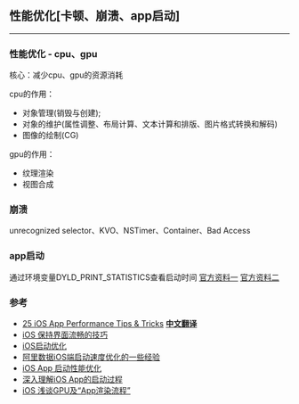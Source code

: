 ## 性能优化[卡顿、崩溃、app启动]
---
### 性能优化 - cpu、gpu
核心：减少cpu、gpu的资源消耗

cpu的作用：
- 对象管理(销毁与创建);
- 对象的维护(属性调整、布局计算、文本计算和排版、图片格式转换和解码)
- 图像的绘制(CG)

gpu的作用：
- 纹理渲染
- 视图合成

### 崩溃
unrecognized selector、KVO、NSTimer、Container、Bad Access

### app启动
通过环境变量DYLD_PRINT_STATISTICS查看启动时间
[官方资料一](https://developer.apple.com/videos/play/wwdc2017/413/)
[官方资料二](https://developer.apple.com/videos/play/wwdc2016/406/)

### 参考
- [25 iOS App Performance Tips & Tricks](https://www.raywenderlich.com/2752-25-ios-app-performance-tips-tricks) [**中文翻译**](https://blog.csdn.net/github_34613936/article/details/51302547)
- [iOS 保持界面流畅的技巧](https://blog.ibireme.com/2015/11/12/smooth_user_interfaces_for_ios/)
- [iOS启动优化](https://juejin.im/entry/5b63fb115188257bca291fbc)
- [阿里数据iOS端启动速度优化的一些经验](https://www.jianshu.com/p/f29b59f4c2b9)
- [iOS App 启动性能优化](https://chars.tech/blog/ios-app-launch-time-optimize/)
- [深入理解iOS App的启动过程](https://blog.csdn.net/Hello_Hwc/article/details/78317863)
- [iOS 浅谈GPU及“App渲染流程”](https://juejin.im/post/5e80b49751882573be11b138)